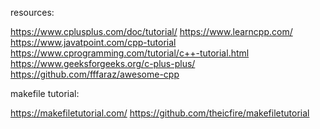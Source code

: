 resources:

https://www.cplusplus.com/doc/tutorial/
https://www.learncpp.com/
https://www.javatpoint.com/cpp-tutorial
https://www.cprogramming.com/tutorial/c++-tutorial.html
https://www.geeksforgeeks.org/c-plus-plus/
https://github.com/fffaraz/awesome-cpp

makefile tutorial:

https://makefiletutorial.com/
https://github.com/theicfire/makefiletutorial
